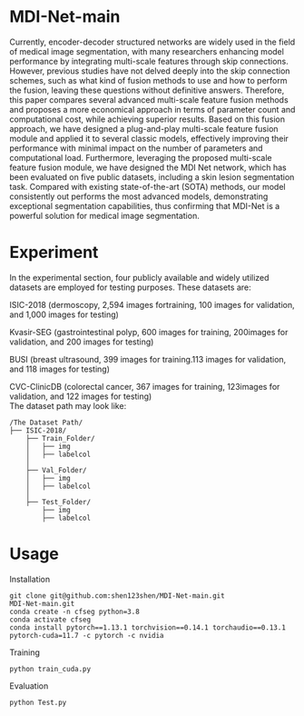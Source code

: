 # MDI-Net-main

Currently, encoder-decoder structured networks are
 widely used in the field of medical image segmentation, with
 many researchers enhancing model performance by integrating
 multi-scale features through skip connections. However, previous
 studies have not delved deeply into the skip connection schemes,
 such as what kind of fusion methods to use and how to perform
 the fusion, leaving these questions without definitive answers.
 Therefore, this paper compares several advanced multi-scale
 feature fusion methods and proposes a more economical approach
 in terms of parameter count and computational cost, while
 achieving superior results. Based on this fusion approach, we have
 designed a plug-and-play multi-scale feature fusion module and
 applied it to several classic models, effectively improving their
 performance with minimal impact on the number of parameters
 and computational load. Furthermore, leveraging the proposed
 multi-scale feature fusion module, we have designed the MDI
Net network, which has been evaluated on five public datasets,
 including a skin lesion segmentation task. Compared with existing
 state-of-the-art (SOTA) methods, our model consistently out
performs the most advanced models, demonstrating exceptional
 segmentation capabilities, thus confirming that MDI-Net is a
 powerful solution for medical image segmentation.

# Experiment
In the experimental section, four publicly available and widely utilized datasets are employed for testing purposes. These datasets are:

ISIC-2018 (dermoscopy, 2,594 images fortraining, 100 images for validation, and 1,000 images for testing)

Kvasir-SEG (gastrointestinal polyp, 600 images for training, 200images for validation, and 200 images for testing)

BUSI (breast ultrasound, 399 images for training.113 images for validation, and 118 images for testing)

CVC-ClinicDB (colorectal cancer, 367 images for training, 123images for validation, and 122 images for testing)\
The dataset path may look like:
```
/The Dataset Path/
├── ISIC-2018/
    ├── Train_Folder/
    │   ├── img
    │   ├── labelcol
    │
    ├── Val_Folder/
    │   ├── img
    │   ├── labelcol
    │
    ├── Test_Folder/
        ├── img
        ├── labelcol
```
 # Usage
 Installation
 ```
 git clone git@github.com:shen123shen/MDI-Net-main.git
 MDI-Net-main.git
 conda create -n cfseg python=3.8
 conda activate cfseg
 conda install pytorch==1.13.1 torchvision==0.14.1 torchaudio==0.13.1 pytorch-cuda=11.7 -c pytorch -c nvidia
```
Training
 ```
python train_cuda.py
 ```
Evaluation
 ```
python Test.py
 ```
